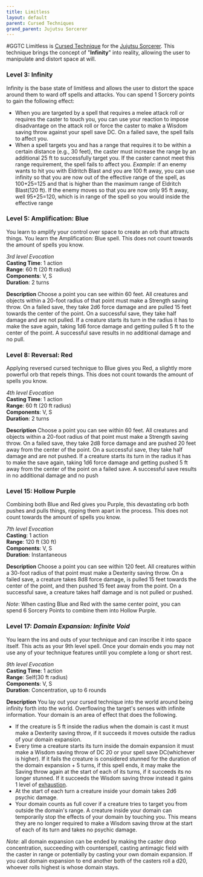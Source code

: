 ```yaml
---
title: Limitless
layout: default
parent: Cursed Techniques
grand_parent: Jujutsu Sorcerer
---
```

#GGTC 
Limitless is [Cursed Technique]({{site.baseurl}}/Gojo's%20Guide%20to%20Cursing/subclasses/Cursed%20Techniques/) for the [Jujutsu Sorcerer]({{site.baseurl}}/Gojo's%20Guide%20to%20Cursing/subclasses/Jujutsu%20Sorcerer). This technique brings the concept of "**Infinity**" into reality, allowing the user to manipulate and distort space at will.
### Level 3: Infinity
Infinity is the base state of limitless and allows the user to distort the space around them to ward off spells and attacks. You can spend 1 Sorcery points to gain the following effect:
* When you are targeted by a spell that requires a melee attack roll or requires the caster to touch you, you can use your reaction to impose disadvantage on the attack roll or force the caster to make a Wisdom saving throw against your spell save DC. On a failed save, the spell fails to affect you.
* When a spell targets you and has a range that requires it to be within a certain distance (e.g., 30 feet), the caster must increase the range by an additional 25 ft to successfully target you. If the caster cannot meet this range requirement, the spell fails to affect you. _Example_: if an enemy wants to hit you with Eldritch Blast and you are 100 ft away, you can use infinity so that you are now out of the effective range of the spell, as 100+25=125 and that is higher than the maximum range of Eldritch Blast(120 ft). If the enemy moves so that you are now only 95 ft away, well 95+25=120, which is in range of the spell so you would inside the effective range

### Level 5: Amplification: Blue
You learn to amplify your control over space to create an orb that attracts things. You learn the Amplification: Blue spell. This does not count towards the amount of spells you know.

_3rd level Evocation_  
**Casting Time**: 1 action  
**Range**: 60 ft (20 ft radius)  
**Components**: V, S  
**Duration**: 2 turns  

**Description**
Choose a point you can see within 60 feet. All creatures and objects within a 20-foot radius of that point must make a Strength saving throw. On a failed save, they take 2d6 force damage and are pulled 15 feet towards the center of the point. On a successful save, they take half damage and are not pulled. If a creature starts its turn in the radius it has to make the save again, taking 1d6 force damage and getting pulled 5 ft to the center of the point. A successful save results in no additional damage and no pull.

### Level 8: Reversal: Red
Applying reversed cursed technique to Blue gives you Red, a slightly more powerful orb that repels things. This does not count towards the amount of spells you know.

_4th level Evocation_  
**Casting Time**: 1 action  
**Range**: 60 ft (20 ft radius)  
**Components**: V, S  
**Duration**: 2 turns  

**Description**
Choose a point you can see within 60 feet. All creatures and objects within a 20-foot radius of that point must make a Strength saving throw. On a failed save, they take 2d8 force damage and are pushed 20 feet away from the center of the point. On a successful save, they take half damage and are not pushed. If a creature starts its turn in the radius it has to make the save again, taking 1d6 force damage and getting pushed 5 ft away from the center of the point on a failed save. A successful save results in no additional damage and no push  

### Level 15: Hollow Purple
Combining both Blue and Red gives you Purple, this devastating orb both pushes and pulls things, ripping them apart in the process. This does not count towards the amount of spells you know.

_7th level Evocation_  
**Casting**: 1 action  
**Range**: 120 ft (30 ft)  
**Components**: V, S  
**Duration**: Instantaneous  

**Description**
Choose a point you can see within 120 feet. All creatures within a 30-foot radius of that point must make a Dexterity saving throw. On a failed save, a creature takes 8d8 force damage, is pulled 15 feet towards the center of the point, and then pushed 15 feet away from the point. On a successful save, a creature takes half damage and is not pulled or pushed. 

_Note_: When casting Blue and Red with the same center point, you can spend 6 Sorcery Points to combine them into Hollow Purple.

### Level 17: _Domain Expansion: Infinite Void_
You learn the ins and outs of your technique and can inscribe it into space itself. This acts as your 9th level spell. Once your domain ends you may not use any of your technique features untill you complete a long or short rest.

_9th level Evocation_  
**Casting Time**: 1 action  
**Range**: Self(30 ft radius)  
**Components**: V, S  
**Duration**: Concentration, up to 6 rounds  

**Description**
You lay out your cursed technique into the world around being infinity forth into the world. Overflowing the target's senses with infinite information. Your domain is an area of effect that does the following. 
- If the creature is 5 ft inside the radius when the domain is cast it must make a Dexterity saving throw, if it succeeds it moves outside the radius of your domain expansion.
- Every time a creature starts its turn inside the domain expansion it must make a Wisdom saving throw of DC 20 or your spell save DC(whichever is higher). If it fails the creature is considered stunned for the duration of the domain expansion + 5 turns, if this spell ends, it may make the Saving throw again at the start of each of its turns, if it succeeds its no longer stunned. If it succeeds the Wisdom saving throw instead it gains 1 level of [exhaustion](https://2014.5e.tools/conditionsdiseases.html#exhaustion_phb).
- At the start of each turn a creature inside your domain takes 2d6 psychic damage.
- Your domain counts as full cover if a creature tries to target you from outside the domain's range.
A creature inside your domain can temporarily stop the effects of your domain by touching you. This means they are no longer required to make a Wisdom saving throw at the start of each of its turn and takes no psychic damage.

_Note_: all domain expansion can be ended by making the caster drop concentration, succeeding with counterspell, casting antimagic field with the caster in range or potentially by casting your own domain expansion. If you cast domain expansion to end another both of the casters roll a d20, whoever rolls highest is whose domain stays.